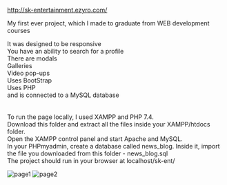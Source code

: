 http://sk-entertainment.ezyro.com/

My first ever project, which I made to graduate from WEB development courses

It was designed to be responsive <br>
You have an ability to search for a profile <br>
There are modals <br>
Galleries <br>
Video pop-ups <br>
Uses BootStrap <br>
Uses PHP <br>
and is connected to a MySQL database <br>
<br>
<br>
To run the page locally, I used XAMPP and PHP 7.4. <br>
Download this folder and extract all the files inside your XAMPP/htdocs folder. <br> 
Open the XAMPP control panel and start Apache and MySQL. <br>
In your PHPmyadmin, create a database called news_blog. Inside it, import the file you downloaded from this folder - news_blog.sql <br> 
The project should run in your browser at localhost/sk-ent/

![page1](https://user-images.githubusercontent.com/74195040/110172166-06403080-7dfd-11eb-9006-62eba12051a0.png)
![page2](https://user-images.githubusercontent.com/74195040/110173049-608dc100-7dfe-11eb-88a9-84470df7df12.png)
